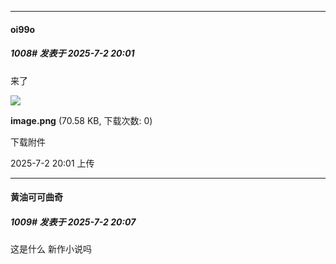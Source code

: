 ﻿
*****

####  oi99o  
##### 1008#       发表于 2025-7-2 20:01

来了

<img src="https://img.stage1st.com/forum/202507/02/200117cd1wdaeepu6csde1.png" referrerpolicy="no-referrer">

<strong>image.png</strong> (70.58 KB, 下载次数: 0)

下载附件

2025-7-2 20:01 上传


*****

####  黄油可可曲奇  
##### 1009#       发表于 2025-7-2 20:07

这是什么 新作小说吗

